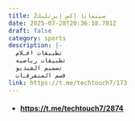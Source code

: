 ```yaml
---
title: 2سينمانا إكس إيرثلنك
date: 2025-07-28T20:36:18.781Z
draft: false
category: sports
description: |-
  تطبيقات افـلام
  تطبيقات رياضيه
  تصميم الفيديو
  قسم المتفرقـات
link: https://t.me/techtouch7/173
---
```

* #### <https://t.me/techtouch7/2874>